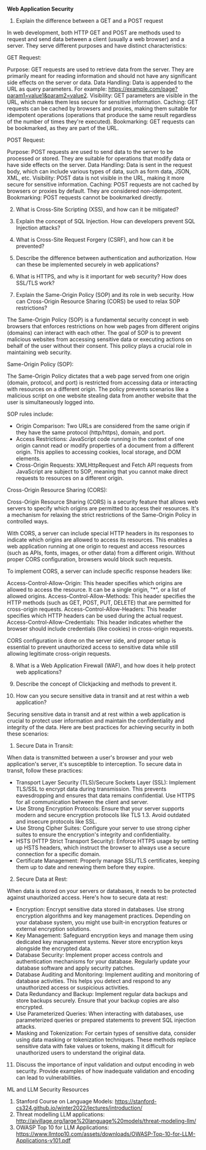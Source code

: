 **Web Application Security**

1. Explain the difference between a GET and a POST request

In web development, both HTTP GET and POST are methods used to request and send data between a client (usually a web browser) and a server. They serve different purposes and have distinct characteristics:

GET Request:

Purpose: GET requests are used to retrieve data from the server. They are primarily meant for reading information and should not have any significant side effects on the server or data.
Data Handling: Data is appended to the URL as query parameters. For example: https://example.com/page?param1=value1&param2=value2.
Visibility: GET parameters are visible in the URL, which makes them less secure for sensitive information.
Caching: GET requests can be cached by browsers and proxies, making them suitable for idempotent operations (operations that produce the same result regardless of the number of times they're executed).
Bookmarking: GET requests can be bookmarked, as they are part of the URL.

POST Request:

Purpose: POST requests are used to send data to the server to be processed or stored. They are suitable for operations that modify data or have side effects on the server.
Data Handling: Data is sent in the request body, which can include various types of data, such as form data, JSON, XML, etc.
Visibility: POST data is not visible in the URL, making it more secure for sensitive information.
Caching: POST requests are not cached by browsers or proxies by default. They are considered non-idempotent.
Bookmarking: POST requests cannot be bookmarked directly.


2. What is Cross-Site Scripting (XSS), and how can it be mitigated?
3. Explain the concept of SQL Injection. How can developers prevent SQL Injection attacks?
4. What is Cross-Site Request Forgery (CSRF), and how can it be prevented?
5. Describe the difference between authentication and authorization. How can these be implemented securely in web applications?
6. What is HTTPS, and why is it important for web security? How does SSL/TLS work?

7. Explain the Same-Origin Policy (SOP) and its role in web security. How can Cross-Origin Resource Sharing (CORS) be used to relax SOP restrictions?

The Same-Origin Policy (SOP) is a fundamental security concept in web browsers that enforces restrictions on how web pages from different origins (domains) can interact with each other. The goal of SOP is to prevent malicious websites from accessing sensitive data or executing actions on behalf of the user without their consent. This policy plays a crucial role in maintaining web security.

Same-Origin Policy (SOP):

The Same-Origin Policy dictates that a web page served from one origin (domain, protocol, and port) is restricted from accessing data or interacting with resources on a different origin. The policy prevents scenarios like a malicious script on one website stealing data from another website that the user is simultaneously logged into.

SOP rules include:
- Origin Comparison: Two URLs are considered from the same origin if they have the same protocol (http/https), domain, and port.
- Access Restrictions: JavaScript code running in the context of one origin cannot read or modify properties of a document from a different origin. This applies to accessing cookies, local storage, and DOM elements.
- Cross-Origin Requests: XMLHttpRequest and Fetch API requests from JavaScript are subject to SOP, meaning that you cannot make direct requests to resources on a different origin.

Cross-Origin Resource Sharing (CORS):

Cross-Origin Resource Sharing (CORS) is a security feature that allows web servers to specify which origins are permitted to access their resources. It's a mechanism for relaxing the strict restrictions of the Same-Origin Policy in controlled ways.

With CORS, a server can include special HTTP headers in its responses to indicate which origins are allowed to access its resources. This enables a web application running at one origin to request and access resources (such as APIs, fonts, images, or other data) from a different origin. Without proper CORS configuration, browsers would block such requests.

To implement CORS, a server can include specific response headers like:

Access-Control-Allow-Origin: This header specifies which origins are allowed to access the resource. It can be a single origin, "*", or a list of allowed origins.
Access-Control-Allow-Methods: This header specifies the HTTP methods (such as GET, POST, PUT, DELETE) that are permitted for cross-origin requests.
Access-Control-Allow-Headers: This header specifies which HTTP headers can be used during the actual request.
Access-Control-Allow-Credentials: This header indicates whether the browser should include credentials (like cookies) in cross-origin requests.

CORS configuration is done on the server side, and proper setup is essential to prevent unauthorized access to sensitive data while still allowing legitimate cross-origin requests.


8. What is a Web Application Firewall (WAF), and how does it help protect web applications?
9. Describe the concept of Clickjacking and methods to prevent it.


10. How can you secure sensitive data in transit and at rest within a web application?

Securing sensitive data in transit and at rest within a web application is crucial to protect user information and maintain the confidentiality and integrity of the data. Here are best practices for achieving security in both these scenarios:

1. Secure Data in Transit:

When data is transmitted between a user's browser and your web application's server, it's susceptible to interception. To secure data in transit, follow these practices:

- Transport Layer Security (TLS)/Secure Sockets Layer (SSL): Implement TLS/SSL to encrypt data during transmission. This prevents eavesdropping and ensures that data remains confidential. Use HTTPS for all communication between the client and server.
- Use Strong Encryption Protocols: Ensure that your server supports modern and secure encryption protocols like TLS 1.3. Avoid outdated and insecure protocols like SSL.
- Use Strong Cipher Suites: Configure your server to use strong cipher suites to ensure the encryption's integrity and confidentiality.
- HSTS (HTTP Strict Transport Security): Enforce HTTPS usage by setting up HSTS headers, which instruct the browser to always use a secure connection for a specific domain.
- Certificate Management: Properly manage SSL/TLS certificates, keeping them up to date and renewing them before they expire.

2. Secure Data at Rest:

When data is stored on your servers or databases, it needs to be protected against unauthorized access. Here's how to secure data at rest:

- Encryption: Encrypt sensitive data stored in databases. Use strong encryption algorithms and key management practices. Depending on your database system, you might use built-in encryption features or external encryption solutions.
- Key Management: Safeguard encryption keys and manage them using dedicated key management systems. Never store encryption keys alongside the encrypted data.
- Database Security: Implement proper access controls and authentication mechanisms for your database. Regularly update your database software and apply security patches.
- Database Auditing and Monitoring: Implement auditing and monitoring of database activities. This helps you detect and respond to any unauthorized access or suspicious activities.
- Data Redundancy and Backup: Implement regular data backups and store backups securely. Ensure that your backup copies are also encrypted.
- Use Parameterized Queries: When interacting with databases, use parameterized queries or prepared statements to prevent SQL injection attacks.
- Masking and Tokenization: For certain types of sensitive data, consider using data masking or tokenization techniques. These methods replace sensitive data with fake values or tokens, making it difficult for unauthorized users to understand the original data.

11. Discuss the importance of input validation and output encoding in web security. Provide examples of how inadequate validation and encoding can lead to vulnerabilities.


ML and LLM Security Resources

1. Stanford Course on Language Models: https://stanford-cs324.github.io/winter2022/lectures/introduction/
2. Threat modelling LLM applications: http://aivillage.org/large%20language%20models/threat-modeling-llm/
3. OWASP Top 10 for LLM Applications: https://www.llmtop10.com/assets/downloads/OWASP-Top-10-for-LLM-Applications-v101.pdf
